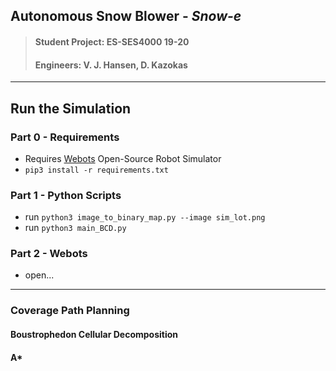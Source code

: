 
## Autonomous Snow Blower - *Snow-e*
>#### Student Project: ES-SES4000 19-20
>#### Engineers: V. J. Hansen, D. Kazokas
---

## Run the Simulation

### Part 0 - Requirements
* Requires [Webots](https://www.cyberbotics.com/) Open-Source Robot Simulator
* `pip3 install -r requirements.txt`

### Part 1 - Python Scripts
* run `python3 image_to_binary_map.py --image sim_lot.png`
* run `python3 main_BCD.py`

### Part 2 - Webots 
* open...


---

### Coverage Path Planning

#### Boustrophedon Cellular Decomposition

#### A*
